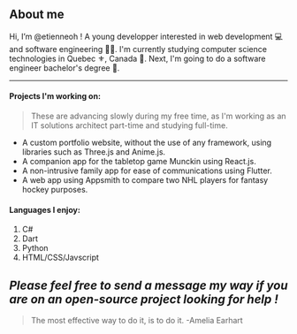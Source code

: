 ## About me
Hi, I’m @etienneoh ! A young developper interested in web development 💻 and software engineering 👨‍💻. I'm currently studying computer science technologies in Quebec ⚜, Canada 🍁.
Next, I'm going to do a software engineer bachelor's degree 📝.

---
#### Projects I'm working on:
>These are advancing slowly during my free time, as I'm working as an IT solutions architect part-time and studying full-time.
- A custom portfolio website, without the use of any framework, using libraries such as Three.js and Anime.js.
- A companion app for the tabletop game Munckin using React.js.
- A non-intrusive family app for ease of communications using Flutter.
- A web app using Appsmith to compare two NHL players for fantasy hockey purposes.

#### Languages I enjoy:
1. C#
2. Dart
3. Python
4. HTML/CSS/Javscript


*Please feel free to send a message my way if you are on an open-source project looking for help !*
---

> The most effective way to do it, is to do it. -Amelia Earhart
<!---
etienneoh/etienneoh is a ✨ special ✨ repository because its `README.md` (this file) appears on your GitHub profile.
You can click the Preview link to take a look at your changes.
--->
